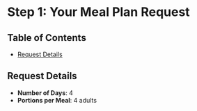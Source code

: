 # Step 1: Your Meal Plan Request

## Table of Contents
- [Request Details](#request-details)

## Request Details
- **Number of Days**: 4
- **Portions per Meal**: 4 adults

